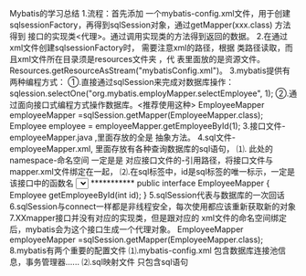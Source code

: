 Mybatis的学习总结
    1.流程：首先添加 一个mybatis-config.xml文件，用于创建sqlsessionFactory，再得到sqlSession对象，通过getMapper(xxx.class)  方法得到 接口的实现类<代理>。通过调用实现类的方法得到返回的数据。
    2.在通过xml文件创建sqlsessionFactory时， 需要注意xml的路径，根据 类路径读取，而且xml文件所在目录须是resources文件夹 ，代    表里面放的是资源文件。   Resources.getResourceAsStream("mybatisConfig.xml")。
    3.mybatis提供有两种编程方式： 
        ①.直接通过sqlSession来完成对数据库操作：sqlession.selectOne("org.mybatis.employMapper.selectEmployee", 1);
        ②.通过面向接口式编程方式操作数据库。<推荐使用这种>
            EmployeeMapper employeeMapper =sqlSession.getMapper(EmployeeMapper.class);
            Employee employee = employeeMapper.getEmployeeById(1);
    3.接口文件-employeeMapper.java ,里面存放的全是 抽象方法。
    4.sql文件-employeeMapper.xml, 里面存放有各种查询数据库的sql语句，
        ⑴.<mapper namespace="com.mybatis.dao.EmployeeMapper"></mapper> 此处的 namespace-命名空间 一定是是 对应接口文件的-引用路径，将接口文件与mapper.xml文件绑定在一起，
        ⑵.在sql标签中，id是sql标签的唯一标示，一定是 该接口中的函数名
            <select id="getEmployeeById" resultType="com.mybatis.bean.Employee">
                select * from employee where employeeId = #{id}
            </select>
            ***********
            public interface EmployeeMapper {
                 Employee getEmployeeById(int id);
            }
    5.sqlSession代表与数据库的一次回话
    6.sqlSession与connect一样都是非线程安全，每次使用都应该重新获取新的对象
    7.XXmapper接口并没有对应的实现类，但是跟对应的 xml文件的命名空间绑定后，mybatis会为这个接口生成一个代理对象。
        EmployeeMapper employeeMapper =sqlSession.getMapper(EmployeeMapper.class);
    8.mybatis有两个重要的配置文件
        ⑴.mybatis-config.xml 包含数据库连接池信息，事务管理器......
        ⑵.sql映射文件 只包含sql语句
        